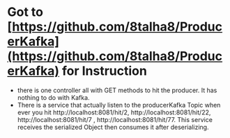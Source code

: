 # Got to  [https://github.com/8talha8/ProducerKafka](https://github.com/8talha8/ProducerKafka)  for Instruction
- there is one controller all with GET methods to hit the producer. It has nothing to do with Kafka.
- There is a service that actually listen to the producerKafka Topic when ever you hit http://localhost:8081/hit/2, http://localhost:8081/hit/22, http://localhost:8081/hit/7 , http://localhost:8081/hit/77. This service receives the serialized Object then consumes it after deserializing.  
